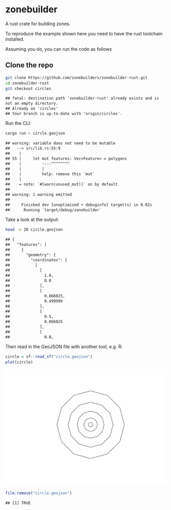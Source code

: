 
# zonebuilder

A rust crate for building zones.

To reproduce the example shown here you need to have the rust toolchain
installed.

Assuming you do, you can run the code as follows

## Clone the repo

``` bash
git clone https://github.com/zonebuilders/zonebuilder-rust.git
cd zonebuilder-rust
git checkout circles
```

    ## fatal: destination path 'zonebuilder-rust' already exists and is not an empty directory.
    ## Already on 'circles'
    ## Your branch is up-to-date with 'origin/circles'.

Run the CLI:

``` bash
cargo run > circle.geojson
```

    ## warning: variable does not need to be mutable
    ##   --> src/lib.rs:55:9
    ##    |
    ## 55 |     let mut features: Vec<Feature> = polygons
    ##    |         ----^^^^^^^^
    ##    |         |
    ##    |         help: remove this `mut`
    ##    |
    ##    = note: `#[warn(unused_mut)]` on by default
    ## 
    ## warning: 1 warning emitted
    ## 
    ##     Finished dev [unoptimized + debuginfo] target(s) in 0.02s
    ##      Running `target/debug/zonebuilder`

Take a look at the output:

``` bash
head -n 20 circle.geojson
```

    ## {
    ##   "features": [
    ##     {
    ##       "geometry": {
    ##         "coordinates": [
    ##           [
    ##             [
    ##               1.0,
    ##               0.0
    ##             ],
    ##             [
    ##               0.866025,
    ##               0.499999
    ##             ],
    ##             [
    ##               0.5,
    ##               0.866025
    ##             ],
    ##             [
    ##               0.0,

Then read in the GeoJSON file with another tool, e.g. R:

``` r
circle = sf::read_sf("circle.geojson")
plot(circle)
```

![](README_files/figure-gfm/circle-1.png)<!-- -->

``` r
file.remove("circle.geojson")
```

    ## [1] TRUE

<!-- ## Tidy up -->
<!--
The crate template was made with the following command:

```bash
cargo new --lib zonebuilder
```

```bash
mv -v zonebuilder/* .               
# renamed 'zonebuilder/Cargo.toml' -> './Cargo.toml'
# renamed 'zonebuilder/src' -> './src'
```

Edit the .rs files in src folder.

Then run:

```bash
cargo test
```

-->
